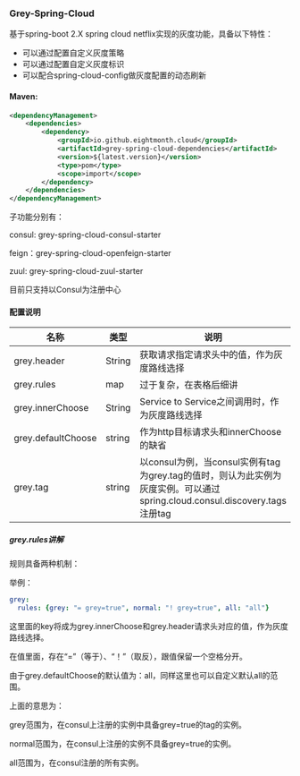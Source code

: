 ### Grey-Spring-Cloud

基于spring-boot 2.X spring cloud netflix实现的灰度功能，具备以下特性：

- 可以通过配置自定义灰度策略
- 可以通过配置自定义灰度标识
- 可以配合spring-cloud-config做灰度配置的动态刷新

#### Maven:

~~~xml
<dependencyManagement>
    <dependencies>
        <dependency>
            <groupId>io.github.eightmonth.cloud</groupId>
            <artifactId>grey-spring-cloud-dependencies</artifactId>
            <version>${latest.version}</version>
            <type>pom</type>
            <scope>import</scope>
        </dependency>
    </dependencies>
</dependencyManagement>
~~~

子功能分别有：

consul: grey-spring-cloud-consul-starter

feign：grey-spring-cloud-openfeign-starter

zuul: grey-spring-cloud-zuul-starter

目前只支持以Consul为注册中心

#### 配置说明

| 名称               | 类型   | 说明                                                         | 默认值       |
| ------------------ | ------ | ------------------------------------------------------------ | ------------ |
| grey.header        | String | 获取请求指定请求头中的值，作为灰度路线选择                   | Service-Type |
| grey.rules         | map    | 过于复杂，在表格后细讲                                       | {}           |
| grey.innerChoose   | String | Service to Service之间调用时，作为灰度路线选择               | all          |
| grey.defaultChoose | string | 作为http目标请求头和innerChoose的缺省                        | all          |
| grey.tag           | string | 以consul为例，当consul实例有tag为grey.tag的值时，则认为此实例为灰度实例。可以通过spring.cloud.consul.discovery.tags注册tag | grey=true    |

##### grey.rules讲解

规则具备两种机制：

举例：

~~~yaml
grey:
  rules: {grey: "= grey=true", normal: "! grey=true", all: "all"}
~~~

这里面的key将成为grey.innerChoose和grey.header请求头对应的值，作为灰度路线选择。

在值里面，存在“=”（等于）、“！”（取反），跟值保留一个空格分开。

由于grey.defaultChoose的默认值为：all，同样这里也可以自定义默认all的范围。

上面的意思为：

grey范围为，在consul上注册的实例中具备grey=true的tag的实例。

normal范围为，在consul上注册的实例不具备grey=true的实例。

all范围为，在consul注册的所有实例。